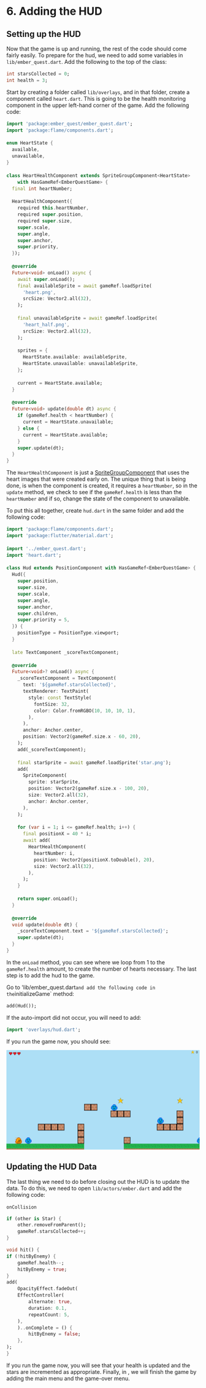 # 6. Adding the HUD


## Setting up the HUD

Now that the game is up and running, the rest of the code should come fairly easily.  To prepare for
the hud, we need to add some variables in `lib/ember_quest.dart`.  Add the following to the top of
the class:

```dart
int starsCollected = 0;
int health = 3;
```

Start by creating a folder called `lib/overlays`, and in that folder, create a component called
`heart.dart`.  This is going to be the health monitoring component in the upper left-hand corner of
the game.  Add the following code:

```dart
import 'package:ember_quest/ember_quest.dart';
import 'package:flame/components.dart';

enum HeartState {
  available,
  unavailable,
}

class HeartHealthComponent extends SpriteGroupComponent<HeartState>
    with HasGameRef<EmberQuestGame> {
  final int heartNumber;

  HeartHealthComponent({
    required this.heartNumber,
    required super.position,
    required super.size,
    super.scale,
    super.angle,
    super.anchor,
    super.priority,
  });

  @override
  Future<void> onLoad() async {
    await super.onLoad();
    final availableSprite = await gameRef.loadSprite(
      'heart.png',
      srcSize: Vector2.all(32),
    );

    final unavailableSprite = await gameRef.loadSprite(
      'heart_half.png',
      srcSize: Vector2.all(32),
    );

    sprites = {
      HeartState.available: availableSprite,
      HeartState.unavailable: unavailableSprite,
    };

    current = HeartState.available;
  }

  @override
  Future<void> update(double dt) async {
    if (gameRef.health < heartNumber) {
      current = HeartState.unavailable;
    } else {
      current = HeartState.available;
    }
    super.update(dt);
  }
}

```

The `HeartHealthComponent` is just a [SpriteGroupComponent](../../flame/components.md#spritegroup)
that uses the heart images that were created early on.  The unique thing that is being done, is when
the component is created, it requires a `heartNumber`, so in the `update` method, we check to see if
the `gameRef.health` is less than the `heartNumber` and if so, change the state of the component to
unavailable.

To put this all together, create `hud.dart` in the same folder and add the following code:

```dart
import 'package:flame/components.dart';
import 'package:flutter/material.dart';

import '../ember_quest.dart';
import 'heart.dart';

class Hud extends PositionComponent with HasGameRef<EmberQuestGame> {
  Hud({
    super.position,
    super.size,
    super.scale,
    super.angle,
    super.anchor,
    super.children,
    super.priority = 5,
  }) {
    positionType = PositionType.viewport;
  }

  late TextComponent _scoreTextComponent;

  @override
  Future<void>? onLoad() async {
    _scoreTextComponent = TextComponent(
      text: '${gameRef.starsCollected}',
      textRenderer: TextPaint(
        style: const TextStyle(
          fontSize: 32,
          color: Color.fromRGBO(10, 10, 10, 1),
        ),
      ),
      anchor: Anchor.center,
      position: Vector2(gameRef.size.x - 60, 20),
    );
    add(_scoreTextComponent);

    final starSprite = await gameRef.loadSprite('star.png');
    add(
      SpriteComponent(
        sprite: starSprite,
        position: Vector2(gameRef.size.x - 100, 20),
        size: Vector2.all(32),
        anchor: Anchor.center,
      ),
    );

    for (var i = 1; i <= gameRef.health; i++) {
      final positionX = 40 * i;
      await add(
        HeartHealthComponent(
          heartNumber: i,
          position: Vector2(positionX.toDouble(), 20),
          size: Vector2.all(32),
        ),
      );
    }

    return super.onLoad();
  }

  @override
  void update(double dt) {
    _scoreTextComponent.text = '${gameRef.starsCollected}';
    super.update(dt);
  }
}

```

In the `onLoad` method, you can see where we loop from 1 to the `gameRef.health` amount, to create
the number of hearts necessary.  The last step is to add the hud to the game.

Go to 'lib/ember_quest.dart` and add the following code in the `initializeGame` method:

```dart
add(Hud());
```

If the auto-import did not occur, you will need to add:

```dart
import 'overlays/hud.dart';
```

If you run the game now, you should see:

![HUD Loaded](../../images/tutorials/platformer/Step6HUD.jpg)


## Updating the HUD Data

The last thing we need to do before closing out the HUD is to update the data.  To do this, we need
to open `lib/actors/ember.dart` and add the following code:

`onCollision`

```dart
if (other is Star) {
    other.removeFromParent();
    gameRef.starsCollected++;
}
```

```dart
void hit() {
if (!hitByEnemy) {
    gameRef.health--;
    hitByEnemy = true;
}
add(
    OpacityEffect.fadeOut(
    EffectController(
        alternate: true,
        duration: 0.1,
        repeatCount: 5,
    ),
    )..onComplete = () {
        hitByEnemy = false;
    },
);
}
```

If you run the game now, you will see that your health is updated and the stars are incremented as
appropriate.  Finally, in [](step_7), we will finish the game by adding the main menu and the
game-over menu.
